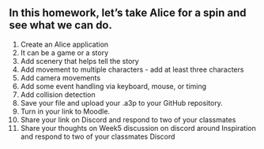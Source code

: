 ## In this homework, let’s take Alice for a spin and see what we can do.

1) Create an Alice application
2) It can be a game or a story
3) Add scenery that helps tell the story
4) Add movement to multiple characters - add at least three characters
5) Add camera movements
6) Add some event handling via keyboard, mouse, or timing
7) Add collision detection
8) Save your file and upload your .a3p to your GitHub repository.
9) Turn in your link to Moodle.
10) Share your link on Discord and respond to two of your classmates
11) Share your thoughts on Week5 discussion on discord around Inspiration and respond to two of your classmates Discord
